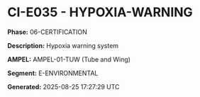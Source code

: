 # CI-E035 - HYPOXIA-WARNING

**Phase:** 06-CERTIFICATION

**Description:** Hypoxia warning system

**AMPEL:** AMPEL-01-TUW (Tube and Wing)

**Segment:** E-ENVIRONMENTAL

**Generated:** 2025-08-25 17:27:29 UTC
